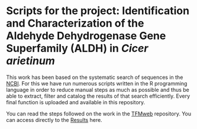 # Scripts for the project: Identification and Characterization of the Aldehyde Dehydrogenase Gene Superfamily (ALDH) in *Cicer arietinum*

This work has been based on the systematic search of sequences in the [NCBI](https://www.ncbi.nlm.nih.gov/). For this we have run numerous scripts written in the R programming language in order to reduce manual steps as much as possible and thus be able to extract, filter and catalog the results of that search efficiently. Every final function is uploaded and available in this repository.

You can read the steps followed on the work in the [TFMweb](https://github.com/RocioCarmonaMolero/TFMweb) repository.
You can access directly to the [Results](https://github.com/RocioCarmonaMolero/TFMweb/blob/master/Results%20TFM.md) here.
